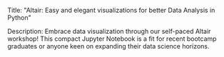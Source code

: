 Title: "Altair: Easy and elegant visualizations for better Data Analysis in Python"

Description: Embrace data visualization through our self-paced Altair workshop! This compact Jupyter Notebook is a fit for recent bootcamp graduates or anyone keen on expanding their data science horizons.
